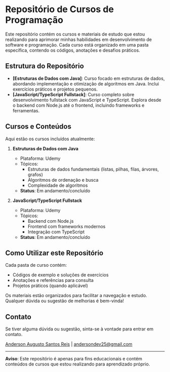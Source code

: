 # Repositório de Cursos de Programação

Este repositório contém os cursos e materiais de estudo que estou realizando para aprimorar minhas habilidades em desenvolvimento de software e programação. Cada curso está organizado em uma pasta específica, contendo os códigos, anotações e desafios práticos.

## Estrutura do Repositório

- **[Estruturas de Dados com Java]**: Curso focado em estruturas de dados, abordando implementação e otimização de algoritmos em Java. Inclui exercícios práticos e projetos pequenos.
- **[JavaScript/TypeScript Fullstack]**: Curso completo sobre desenvolvimento fullstack com JavaScript e TypeScript. Explora desde o backend com Node.js até o frontend, incluindo frameworks e ferramentas.
  
## Cursos e Conteúdos

Aqui estão os cursos incluídos atualmente:

1. **Estruturas de Dados com Java**
   - Plataforma: Udemy
   - Tópicos:
     - Estruturas de dados fundamentais (listas, pilhas, filas, árvores, grafos)
     - Algoritmos de ordenação e busca
     - Complexidade de algoritmos
   - **Status**: Em andamento/concluído

2. **JavaScript/TypeScript Fullstack**
   - Plataforma: Udemy
   - Tópicos:
     - Backend com Node.js
     - Frontend com frameworks modernos
     - Integração com TypeScript
   - **Status**: Em andamento/concluído

## Como Utilizar este Repositório

Cada pasta de curso contém:
- Códigos de exemplo e soluções de exercícios
- Anotações e referências para consulta
- Projetos práticos (quando aplicável)

Os materiais estão organizados para facilitar a navegação e estudo. Qualquer dúvida ou sugestão de melhorias é bem-vinda!

## Contato

Se tiver alguma dúvida ou sugestão, sinta-se à vontade para entrar em contato.

[Anderson Augusto Santos Reis](https://linkedin.com/in/anderson-reis-5407311b3) | andersondev25@gmail.com

---

**Aviso**: Este repositório é apenas para fins educacionais e contém conteúdos de cursos que estou realizando para aprendizado próprio.
